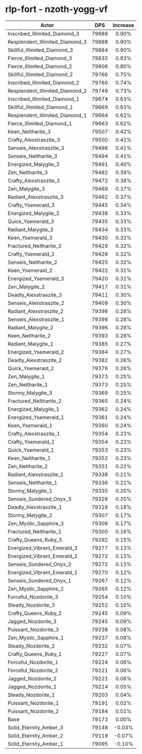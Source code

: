 # rlp-fort - nzoth-yogg-vf
| Actor | DPS | Increase |
|---|:---:|:---:|
|Inscribed_Illimited_Diamond_3|79888|0.90%|
|Resplendent_Illimited_Diamond_3|79888|0.90%|
|Skillful_Illimited_Diamond_3|79884|0.90%|
|Fierce_Illimited_Diamond_3|79832|0.83%|
|Fierce_Illimited_Diamond_2|79806|0.80%|
|Skillful_Illimited_Diamond_2|79766|0.75%|
|Inscribed_Illimited_Diamond_2|79760|0.74%|
|Resplendent_Illimited_Diamond_2|79749|0.73%|
|Inscribed_Illimited_Diamond_1|79674|0.63%|
|Skillful_Illimited_Diamond_1|79669|0.63%|
|Resplendent_Illimited_Diamond_1|79664|0.62%|
|Fierce_Illimited_Diamond_1|79663|0.62%|
|Keen_Neltharite_3|79507|0.42%|
|Crafty_Alexstraszite_3|79500|0.41%|
|Senseis_Alexstraszite_3|79496|0.41%|
|Senseis_Neltharite_3|79494|0.41%|
|Energized_Malygite_3|79491|0.40%|
|Zen_Neltharite_3|79482|0.39%|
|Crafty_Alexstraszite_2|79472|0.38%|
|Zen_Malygite_3|79469|0.37%|
|Radiant_Alexstraszite_3|79462|0.37%|
|Crafty_Ysemerald_3|79445|0.34%|
|Energized_Malygite_2|79438|0.33%|
|Quick_Ysemerald_3|79435|0.33%|
|Radiant_Malygite_3|79434|0.33%|
|Keen_Ysemerald_3|79430|0.32%|
|Fractured_Neltharite_3|79429|0.32%|
|Crafty_Ysemerald_2|79426|0.32%|
|Senseis_Neltharite_2|79425|0.32%|
|Keen_Ysemerald_2|79422|0.31%|
|Energized_Ysemerald_3|79420|0.31%|
|Zen_Malygite_2|79417|0.31%|
|Deadly_Alexstraszite_3|79411|0.30%|
|Senseis_Alexstraszite_2|79409|0.30%|
|Radiant_Alexstraszite_2|79398|0.28%|
|Senseis_Alexstraszite_1|79398|0.28%|
|Radiant_Malygite_2|79396|0.28%|
|Keen_Neltharite_2|79393|0.28%|
|Radiant_Malygite_1|79385|0.27%|
|Energized_Ysemerald_2|79384|0.27%|
|Deadly_Alexstraszite_2|79382|0.26%|
|Quick_Ysemerald_2|79376|0.26%|
|Zen_Malygite_1|79373|0.25%|
|Zen_Neltharite_1|79373|0.25%|
|Stormy_Malygite_3|79369|0.25%|
|Fractured_Neltharite_2|79365|0.24%|
|Energized_Malygite_1|79362|0.24%|
|Energized_Ysemerald_1|79361|0.24%|
|Keen_Ysemerald_1|79360|0.24%|
|Crafty_Alexstraszite_1|79354|0.23%|
|Crafty_Ysemerald_1|79354|0.23%|
|Quick_Ysemerald_1|79353|0.23%|
|Keen_Neltharite_1|79352|0.23%|
|Zen_Neltharite_2|79351|0.22%|
|Radiant_Alexstraszite_1|79338|0.21%|
|Senseis_Neltharite_1|79336|0.21%|
|Stormy_Malygite_1|79335|0.20%|
|Senseis_Sundered_Onyx_3|79328|0.20%|
|Deadly_Alexstraszite_1|79318|0.18%|
|Stormy_Malygite_2|79307|0.17%|
|Zen_Mystic_Sapphire_3|79306|0.17%|
|Fractured_Neltharite_1|79300|0.16%|
|Crafty_Queens_Ruby_3|79292|0.15%|
|Energized_Vibrant_Emerald_3|79277|0.13%|
|Energized_Vibrant_Emerald_2|79272|0.13%|
|Senseis_Sundered_Onyx_2|79272|0.13%|
|Energized_Vibrant_Emerald_1|79270|0.12%|
|Senseis_Sundered_Onyx_1|79267|0.12%|
|Zen_Mystic_Sapphire_2|79265|0.12%|
|Forceful_Nozdorite_3|79254|0.10%|
|Steady_Nozdorite_3|79252|0.10%|
|Crafty_Queens_Ruby_2|79245|0.09%|
|Jagged_Nozdorite_3|79245|0.09%|
|Puissant_Nozdorite_3|79238|0.08%|
|Zen_Mystic_Sapphire_1|79237|0.08%|
|Steady_Nozdorite_2|79232|0.07%|
|Crafty_Queens_Ruby_1|79227|0.07%|
|Forceful_Nozdorite_1|79224|0.06%|
|Forceful_Nozdorite_2|79221|0.06%|
|Jagged_Nozdorite_2|79221|0.06%|
|Jagged_Nozdorite_1|79214|0.05%|
|Steady_Nozdorite_1|79203|0.04%|
|Puissant_Nozdorite_1|79191|0.02%|
|Puissant_Nozdorite_2|79184|0.01%|
|Base|79173|0.00%|
|Solid_Eternity_Amber_3|79148|-0.03%|
|Solid_Eternity_Amber_2|79119|-0.07%|
|Solid_Eternity_Amber_1|79095|-0.10%|
